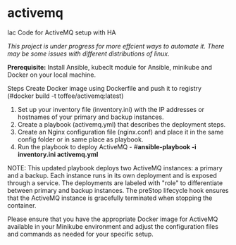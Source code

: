 # activemq
Iac Code for ActiveMQ setup with HA

_This project is under progress for more effcient ways to automate it. There may be some issues with different distributions of linux._

**Prerequisite:**
Install Ansible, kubeclt module for Ansible, minikube and Docker on your local machine.


Steps
Create Docker image using Dockerfile and push it to registry (#docker build -t toffee/activemq:latest)

1. Set up your inventory file (inventory.ini) with the IP addresses or hostnames of your primary and backup instances.
2. Create a playbook (activemq.yml) that describes the deployment steps.
3. Create an Nginx configuration file (nginx.conf) and place it in the same config folder or in same place as playbook.
4. Run the playbook to deploy ActiveMQ - #**ansible-playbook -i inventory.ini activemq.yml**

NOTE:
This updated playbook deploys two ActiveMQ instances: a primary and a backup. Each instance runs in its own deployment and is exposed through a service. The deployments are labeled with "role" to differentiate between primary and backup instances. The preStop lifecycle hook ensures that the ActiveMQ instance is gracefully terminated when stopping the container.

Please ensure that you have the appropriate Docker image for ActiveMQ available in your Minikube environment and adjust the configuration files and commands as needed for your specific setup.


